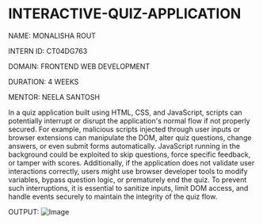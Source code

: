 # INTERACTIVE-QUIZ-APPLICATION

NAME: MONALISHA ROUT

INTERN ID: CT04DG763

DOMAIN: FRONTEND WEB DEVELOPMENT

DURATION: 4 WEEKS

MENTOR: NEELA SANTOSH

In a quiz application built using HTML, CSS, and JavaScript, scripts can potentially interrupt or disrupt the application's normal flow if not properly secured. For example, malicious scripts injected through user inputs or browser extensions can manipulate the DOM, alter quiz questions, change answers, or even submit forms automatically. JavaScript running in the background could be exploited to skip questions, force specific feedback, or tamper with scores. Additionally, if the application does not validate user interactions correctly, users might use browser developer tools to modify variables, bypass question logic, or prematurely end the quiz. To prevent such interruptions, it is essential to sanitize inputs, limit DOM access, and handle events securely to maintain the integrity of the quiz flow.

OUTPUT: ![Image](https://github.com/user-attachments/assets/851d503d-30c7-486f-a7a2-be68f4da9c35)
